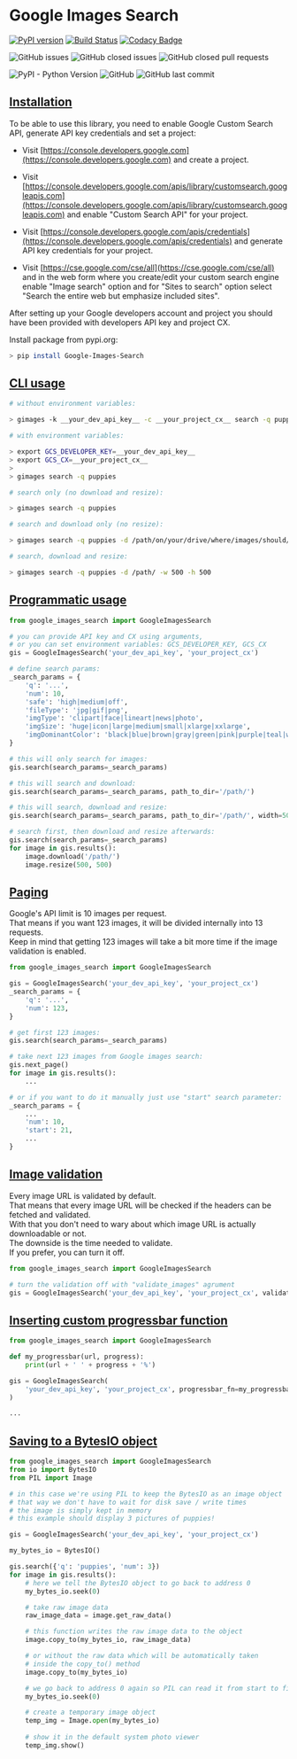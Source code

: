 # Google Images Search

[![PyPI version](https://badge.fury.io/py/Google-Images-Search.svg)](https://badge.fury.io/py/Google-Images-Search)
[![Build Status](https://travis-ci.com/arrrlo/Google-Images-Search.svg?branch=master)](https://travis-ci.com/arrrlo/Google-Images-Search)
[![Codacy Badge](https://api.codacy.com/project/badge/Grade/b3d5259c67ca48a7bfe844b9721b6c19)](https://www.codacy.com/app/arrrlo/Google-Images-Search?utm_source=github.com&amp;utm_medium=referral&amp;utm_content=arrrlo/Google-Images-Search&amp;utm_campaign=Badge_Grade)

![GitHub issues](https://img.shields.io/github/issues/arrrlo/Google-Images-Search.svg)
![GitHub closed issues](https://img.shields.io/github/issues-closed/arrrlo/Google-Images-Search.svg)
![GitHub closed pull requests](https://img.shields.io/github/issues-pr-closed/arrrlo/Google-Images-Search.svg)

![PyPI - Python Version](https://img.shields.io/pypi/pyversions/Google-Images-Search.svg)
![GitHub](https://img.shields.io/github/license/arrrlo/Google-Images-Search.svg?color=blue)
![GitHub last commit](https://img.shields.io/github/last-commit/arrrlo/Google-Images-Search.svg?color=blue)

## [Installation](#installation)

To be able to use this library, you need to enable Google Custom Search API, generate API key credentials and set a project:

-   Visit [https://console.developers.google.com](https://console.developers.google.com) and create a project.

-   Visit [https://console.developers.google.com/apis/library/customsearch.googleapis.com](https://console.developers.google.com/apis/library/customsearch.googleapis.com) and enable "Custom Search API" for your project.

-   Visit [https://console.developers.google.com/apis/credentials](https://console.developers.google.com/apis/credentials) and generate API key credentials for your project.

-   Visit [https://cse.google.com/cse/all](https://cse.google.com/cse/all) and in the web form where you create/edit your custom search engine enable "Image search" option and for "Sites to search" option select "Search the entire web but emphasize included sites".  

After setting up your Google developers account and project you should have been provided with developers API key and project CX.

Install package from pypi.org:  

```bash
> pip install Google-Images-Search
```

## [CLI usage](#cli-usage)

```bash
# without environment variables:

> gimages -k __your_dev_api_key__ -c __your_project_cx__ search -q puppies
```

```bash
# with environment variables:

> export GCS_DEVELOPER_KEY=__your_dev_api_key__
> export GCS_CX=__your_project_cx__
>
> gimages search -q puppies
```

```bash
# search only (no download and resize):

> gimages search -q puppies
```

```bash
# search and download only (no resize):

> gimages search -q puppies -d /path/on/your/drive/where/images/should/be/downloaded
```

```bash
# search, download and resize:

> gimages search -q puppies -d /path/ -w 500 -h 500
```

## [Programmatic usage](#programmatic-usage)

```python
from google_images_search import GoogleImagesSearch

# you can provide API key and CX using arguments,
# or you can set environment variables: GCS_DEVELOPER_KEY, GCS_CX
gis = GoogleImagesSearch('your_dev_api_key', 'your_project_cx')

# define search params:
_search_params = {
    'q': '...',
    'num': 10,
    'safe': 'high|medium|off',
    'fileType': 'jpg|gif|png',
    'imgType': 'clipart|face|lineart|news|photo',
    'imgSize': 'huge|icon|large|medium|small|xlarge|xxlarge',
    'imgDominantColor': 'black|blue|brown|gray|green|pink|purple|teal|white|yellow'
}

# this will only search for images:
gis.search(search_params=_search_params)

# this will search and download:
gis.search(search_params=_search_params, path_to_dir='/path/')

# this will search, download and resize:
gis.search(search_params=_search_params, path_to_dir='/path/', width=500, height=500)

# search first, then download and resize afterwards:
gis.search(search_params=_search_params)
for image in gis.results():
    image.download('/path/')
    image.resize(500, 500)
```

## [Paging](#paging)

Google's API limit is 10 images per request.  
That means if you want 123 images, it will be divided internally into 13 requests.  
Keep in mind that getting 123 images will take a bit more time if the image validation is enabled.

```python
from google_images_search import GoogleImagesSearch

gis = GoogleImagesSearch('your_dev_api_key', 'your_project_cx')
_search_params = {
    'q': '...',
    'num': 123,
}

# get first 123 images:
gis.search(search_params=_search_params)

# take next 123 images from Google images search:
gis.next_page()
for image in gis.results():
    ...

# or if you want to do it manually just use "start" search parameter:
_search_params = {
    ...
    'num': 10,
    'start': 21,
    ...
}
```

## [Image validation](#image-validation)

Every image URL is validated by default.  
That means that every image URL will be checked if the headers can be fetched and validated.  
With that you don't need to wary about which image URL is actually downloadable or not.  
The downside is the time needed to validate.  
If you prefer, you can turn it off.

```python
from google_images_search import GoogleImagesSearch

# turn the validation off with "validate_images" agrument
gis = GoogleImagesSearch('your_dev_api_key', 'your_project_cx', validate_images=False)
```

## [Inserting custom progressbar function](#progressbar)

```python
from google_images_search import GoogleImagesSearch

def my_progressbar(url, progress):
    print(url + ' ' + progress + '%')

gis = GoogleImagesSearch(
    'your_dev_api_key', 'your_project_cx', progressbar_fn=my_progressbar
)

...
```

## [Saving to a BytesIO object](#bytes-io)

```python
from google_images_search import GoogleImagesSearch
from io import BytesIO
from PIL import Image

# in this case we're using PIL to keep the BytesIO as an image object
# that way we don't have to wait for disk save / write times
# the image is simply kept in memory
# this example should display 3 pictures of puppies!

gis = GoogleImagesSearch('your_dev_api_key', 'your_project_cx')

my_bytes_io = BytesIO()

gis.search({'q': 'puppies', 'num': 3})
for image in gis.results():
    # here we tell the BytesIO object to go back to address 0
    my_bytes_io.seek(0)

    # take raw image data
    raw_image_data = image.get_raw_data()

    # this function writes the raw image data to the object
    image.copy_to(my_bytes_io, raw_image_data)

    # or without the raw data which will be automatically taken
    # inside the copy_to() method
    image.copy_to(my_bytes_io)

    # we go back to address 0 again so PIL can read it from start to finish
    my_bytes_io.seek(0)

    # create a temporary image object
    temp_img = Image.open(my_bytes_io)
    
    # show it in the default system photo viewer
    temp_img.show()
```
